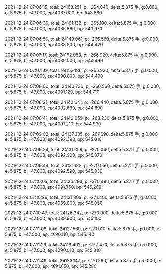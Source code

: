 2021-12-24 07:06:15, total: 24163.251, p: -264.040, delta:5.875 手, g:0.000, e: 5.875, b: -47.000, ep: 4087.000, bp: 543.880

2021-12-24 07:06:36, total: 24161.132, p: -265.100, delta:5.875 手, g:0.000, e: 5.875, b: -47.000, ep: 4086.660, bp: 543.970

2021-12-24 07:06:56, total: 24149.061, p: -266.560, delta:5.875 手, g:0.000, e: 5.875, b: -47.000, ep: 4088.800, bp: 544.420

2021-12-24 07:07:17, total: 24152.053, p: -266.920, delta:5.875 手, g:0.000, e: 5.875, b: -47.000, ep: 4089.000, bp: 544.490

2021-12-24 07:07:39, total: 24153.186, p: -265.920, delta:5.875 手, g:0.000, e: 5.875, b: -47.000, ep: 4090.000, bp: 544.490

2021-12-24 07:08:00, total: 24143.730, p: -266.560, delta:5.875 手, g:0.000, e: 5.875, b: -47.000, ep: 4091.120, bp: 544.710

2021-12-24 07:08:21, total: 24142.641, p: -266.440, delta:5.875 手, g:0.000, e: 5.875, b: -47.000, ep: 4092.680, bp: 544.890

2021-12-24 07:08:41, total: 24142.059, p: -268.230, delta:5.875 手, g:0.000, e: 5.875, b: -47.000, ep: 4091.210, bp: 544.930

2021-12-24 07:09:02, total: 24137.335, p: -267.690, delta:5.875 手, g:0.000, e: 5.875, b: -47.000, ep: 4092.390, bp: 545.010

2021-12-24 07:09:24, total: 24131.359, p: -270.040, delta:5.875 手, g:0.000, e: 5.875, b: -47.000, ep: 4092.920, bp: 545.370

2021-12-24 07:09:44, total: 24131.132, p: -270.050, delta:5.875 手, g:0.000, e: 5.875, b: -47.000, ep: 4092.590, bp: 545.330

2021-12-24 07:10:05, total: 24124.293, p: -270.490, delta:5.875 手, g:0.000, e: 5.875, b: -47.000, ep: 4091.750, bp: 545.280

2021-12-24 07:10:26, total: 24121.809, p: -271.400, delta:5.875 手, g:0.000, e: 5.875, b: -47.000, ep: 4089.000, bp: 545.050

2021-12-24 07:10:47, total: 24126.342, p: -270.900, delta:5.875 手, g:0.000, e: 5.875, b: -47.000, ep: 4089.900, bp: 545.100

2021-12-24 07:11:08, total: 24127.569, p: -271.010, delta:5.875 手, g:0.000, e: 5.875, b: -47.000, ep: 4090.110, bp: 545.140

2021-12-24 07:11:29, total: 24119.492, p: -272.470, delta:5.875 手, g:0.000, e: 5.875, b: -47.000, ep: 4090.010, bp: 545.310

2021-12-24 07:11:49, total: 24123.147, p: -270.590, delta:5.875 手, g:0.000, e: 5.875, b: -47.000, ep: 4091.650, bp: 545.280